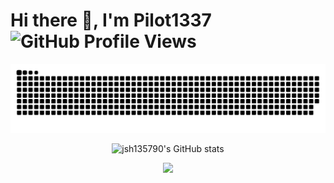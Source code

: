 # Hi there 👋, I'm Pilot1337  ![GitHub Profile Views](https://komarev.com/ghpvc/?username=jsh135790&style=flat-square)
<p align="center">
  <picture>
    <source media="(prefers-color-scheme: dark)" srcset="https://raw.githubusercontent.com/jsh135790/jsh135790/output/github-contribution-grid-snake-dark.svg" />
    <source media="(prefers-color-scheme: light)" srcset="https://raw.githubusercontent.com/jsh135790/jsh135790/output/github-contribution-grid-snake.svg" />
    <img alt="github-snake" src="https://raw.githubusercontent.com/jsh135790/jsh135790/output/github-contribution-grid-snake.svg" />
  </picture>
</p>

<p align="center">
  <img src="https://github-readme-stats.vercel.app/api?username=jsh135790&show_icons=true&theme=radical" alt="jsh135790's GitHub stats">
</p>

<p align="center">
  <a href="https://skillicons.dev">
    <img src="https://skillicons.dev/icons?i=css,electron,html,nodejs,js,lua,md,c,cpp,java,py,ps" />
  </a>
</p>
